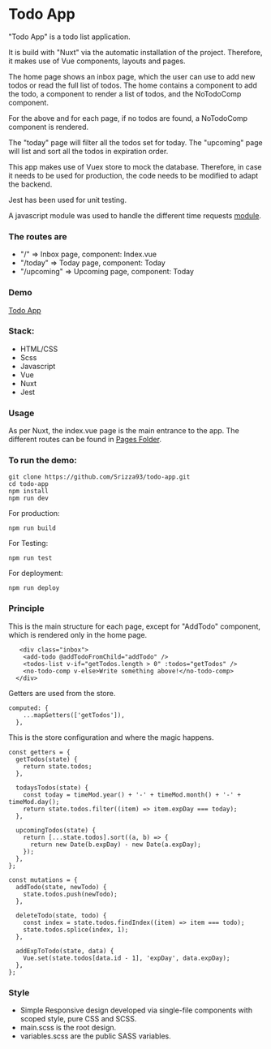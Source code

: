 # Todo App

"Todo App" is a todo list application.

It is build with "Nuxt" via the automatic installation of the project.
Therefore, it makes use of Vue components, layouts and pages.

The home page shows an inbox page, which the user can use to add new todos or read the full list of todos.
The home contains a component to add the todo, a component to render a list of todos, and the NoTodoComp component.

For the above and for each page, if no todos are found, a NoTodoComp component is rendered.

The "today" page will filter all the todos set for today.
The "upcoming" page will list and sort all the todos in expiration order.

This app makes use of Vuex store to mock the database.
Therefore, in case it needs to be used for production, the code needs to be modified to adapt the backend.

Jest has been used for unit testing.

A javascript module was used to handle the different time requests [module](https://github.com/Srizza93/todo-app/blob/master/modules/time.js).

### The routes are

- "/" => Inbox page, component: Index.vue
- "/today" => Today page, component: Today
- "/upcoming" => Upcoming page, component: Today

### Demo

[Todo App](https://srizza93.github.io/todo-app/)

### Stack:

- HTML/CSS
- Scss
- Javascript
- Vue
- Nuxt
- Jest

### Usage

As per Nuxt, the index.vue page is the main entrance to the app.
The different routes can be found in [Pages Folder](https://github.com/Srizza93/todo-app/tree/master/pages).

### To run the demo:

```
git clone https://github.com/Srizza93/todo-app.git
cd todo-app
npm install
npm run dev
```

For production:

```
npm run build
```

For Testing:

```
npm run test
```

For deployment:

```
npm run deploy
```

### Principle

This is the main structure for each page, except for "AddTodo" component, which is rendered only in the home page.

```
   <div class="inbox">
    <add-todo @addTodoFromChild="addTodo" />
    <todos-list v-if="getTodos.length > 0" :todos="getTodos" />
    <no-todo-comp v-else>Write something above!</no-todo-comp>
  </div>
```

Getters are used from the store.

```
computed: {
    ...mapGetters(['getTodos']),
  },
```

This is the store configuration and where the magic happens.

```
const getters = {
  getTodos(state) {
    return state.todos;
  },

  todaysTodos(state) {
    const today = timeMod.year() + '-' + timeMod.month() + '-' + timeMod.day();
    return state.todos.filter((item) => item.expDay === today);
  },

  upcomingTodos(state) {
    return [...state.todos].sort((a, b) => {
      return new Date(b.expDay) - new Date(a.expDay);
    });
  },
};

const mutations = {
  addTodo(state, newTodo) {
    state.todos.push(newTodo);
  },

  deleteTodo(state, todo) {
    const index = state.todos.findIndex((item) => item === todo);
    state.todos.splice(index, 1);
  },

  addExpToTodo(state, data) {
    Vue.set(state.todos[data.id - 1], 'expDay', data.expDay);
  },
};
```

### Style

- Simple Responsive design developed via single-file components with scoped style, pure CSS and SCSS.
- main.scss is the root design.
- variables.scss are the public SASS variables.
